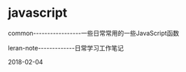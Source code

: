 # javascript
common-----------------一些日常常用的一些JavaScript函数					
							
leran-note-------------日常学习工作笔记

2018-02-04